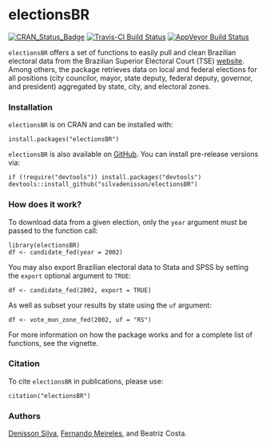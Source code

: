 electionsBR
=====

[![CRAN_Status_Badge](http://www.r-pkg.org/badges/version/electionsBR)](https://cran.r-project.org/package=electionsBR)
[![Travis-CI Build Status](https://travis-ci.org/silvadenisson/electionsBR.svg?branch=master)](https://travis-ci.org/silvadenisson/electionsBR) [![AppVeyor Build Status](https://ci.appveyor.com/api/projects/status/github/silvadenisson/electionsBR?branch=master&svg=true)](https://ci.appveyor.com/project/silvadenisson/electionsBR)

`electionsBR` offers a set of functions to easily pull and clean Brazilian electoral data from the Brazilian Superior Electoral Court (TSE) [website](http://www.tse.jus.br/eleicoes/estatisticas/repositorio-de-dados-eleitorais). Among others, the package retrieves data on local and federal elections for all positions (city councilor, mayor, state deputy, federal deputy, governor, and president) aggregated by state, city, and electoral zones.

### Installation

`electionsBR` is on CRAN and can be installed with:

``` {.r}
install.packages("electionsBR")
```

`electionsBR` is also available on [GitHub](https://github.com/). You can install pre-release versions via:

``` {.r}
if (!require("devtools")) install.packages("devtools")
devtools::install_github("silvadenisson/electionsBR")
```

### How does it work?

To download data from a given election, only the `year` argument must be passed to the function call:

``` {.r}
library(electionsBR)
df <- candidate_fed(year = 2002)
```

You may also export Brazilian electoral data to Stata and SPSS by setting the `export` optional argument to `TRUE`:

``` {.r}
df <- candidate_fed(2002, export = TRUE)
```

As well as subset your results by state using the `uf` argument:

``` {.r}
df <- vote_mun_zone_fed(2002, uf = "RS")
```

For more information on how the package works and for a complete list of functions, see the vignette.

### Citation

To cite `electionsBR` in publications, please use:

``` {.r}
citation("electionsBR")
```

### Authors

[Denisson Silva](https://denissonsilva.com/), [Fernando Meireles](https://fmeireles.com/), and Beatriz Costa.
